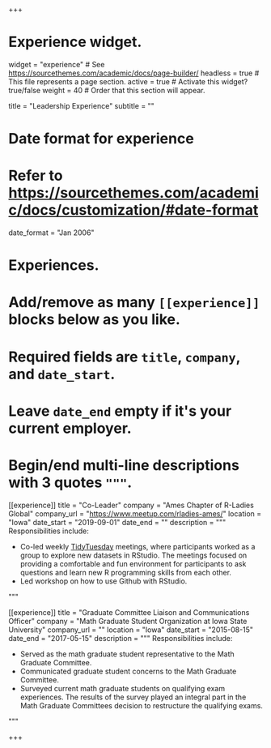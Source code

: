 +++
# Experience widget.
widget = "experience"  # See https://sourcethemes.com/academic/docs/page-builder/
headless = true  # This file represents a page section.
active = true  # Activate this widget? true/false
weight = 40  # Order that this section will appear.

title = "Leadership Experience"
subtitle = ""

# Date format for experience
#   Refer to https://sourcethemes.com/academic/docs/customization/#date-format
date_format = "Jan 2006"

# Experiences.
#   Add/remove as many `[[experience]]` blocks below as you like.
#   Required fields are `title`, `company`, and `date_start`.
#   Leave `date_end` empty if it's your current employer.
#   Begin/end multi-line descriptions with 3 quotes `"""`.

  
[[experience]]
  title = "Co-Leader"
  company = "Ames  Chapter of R-Ladies Global"
  company_url = "https://www.meetup.com/rladies-ames/"
  location = "Iowa"
  date_start = "2019-09-01"
  date_end = ""
  description = """
  Responsibilities include:
  * Co-led weekly [TidyTuesday](https://github.com/rfordatascience/tidytuesday) meetings, where participants worked as a group to explore new datasets in RStudio. The meetings focused on providing a comfortable and fun environment for participants to ask questions and learn new R programming skills from each other. 
  * Led workshop on how to use Github with RStudio.
  
  """
  
[[experience]]
  title = "Graduate Committee Liaison and Communications Officer"
  company = "Math Graduate Student Organization at Iowa State University"
  company_url = ""
  location = "Iowa"
  date_start = "2015-08-15"
  date_end = "2017-05-15"
  description = """
  Responsibilities include:
  * Served as the math graduate student representative to the Math Graduate Committee.
  * Communicated graduate student concerns to the Math Graduate Committee.
  * Surveyed current math graduate students on qualifying exam experiences. The results of the survey played an integral part in the Math Graduate Committees decision to restructure the qualifying exams.

  """



+++
